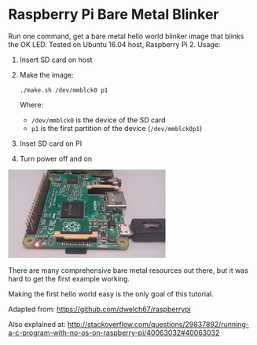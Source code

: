 # Raspberry Pi Bare Metal Blinker

Run one command, get a bare metal hello world blinker image that blinks the OK LED. Tested on Ubuntu 16.04 host, Raspberry Pi 2. Usage:

1.  Insert SD card on host

1.  Make the image:

        ./make.sh /dev/mmblck0 p1

    Where:

    - `/dev/mmblck0` is the device of the SD card
    - `p1` is the first partition of the device (`/dev/mmblck0p1`)

1.  Inset SD card on PI

1.  Turn power off and on

![demo.gif](demo.gif)

There are many comprehensive bare metal resources out there, but it was hard to get the first example working.

Making the first hello world easy is the only goal of this tutorial.

Adapted from: <https://github.com/dwelch67/raspberrypi>

Also explained at: <http://stackoverflow.com/questions/29837892/running-a-c-program-with-no-os-on-raspberry-pi/40063032#40063032>
